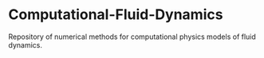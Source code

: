 # Computational-Fluid-Dynamics
Repository of numerical methods for computational physics models of fluid dynamics.  
